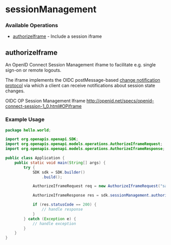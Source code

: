 # sessionManagement

### Available Operations

* [authorizeIframe](#authorizeiframe) - Include a session iframe

## authorizeIframe

An OpenID Connect Session Management iframe to facilitate e.g. single sign-on or remote logouts.

The iframe implements the OIDC postMessage-based [change notification protocol](http://openid.net/specs/openid-connect-session-1_0.html#ChangeNotification) via which a client can receive notifications about session state changes.


OIDC OP Session Management Iframe
<http://openid.net/specs/openid-connect-session-1_0.html#OPiframe>

### Example Usage

```java
package hello.world;

import org.openapis.openapi.SDK;
import org.openapis.openapi.models.operations.AuthorizeIframeRequest;
import org.openapis.openapi.models.operations.AuthorizeIframeResponse;

public class Application {
    public static void main(String[] args) {
        try {
            SDK sdk = SDK.builder()
                .build();

            AuthorizeIframeRequest req = new AuthorizeIframeRequest("saepe");            

            AuthorizeIframeResponse res = sdk.sessionManagement.authorizeIframe(req);

            if (res.statusCode == 200) {
                // handle response
            }
        } catch (Exception e) {
            // handle exception
        }
    }
}
```
